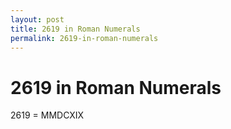 ```yaml
---
layout: post
title: 2619 in Roman Numerals
permalink: 2619-in-roman-numerals
---
```


# 2619 in Roman Numerals

2619 = MMDCXIX
